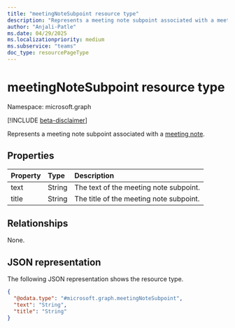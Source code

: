 ```yaml
---
title: "meetingNoteSubpoint resource type"
description: "Represents a meeting note subpoint associated with a meetingNote."
author: "Anjali-Patle"
ms.date: 04/29/2025
ms.localizationpriority: medium
ms.subservice: "teams"
doc_type: resourcePageType
---
```


# meetingNoteSubpoint resource type

Namespace: microsoft.graph

[!INCLUDE [beta-disclaimer](../../includes/beta-disclaimer.md)]

Represents a meeting note subpoint associated with a [meeting note](meetingnote.md).

## Properties
|Property|Type|Description|
|:---|:---|:---|
|text|String|The text of the meeting note subpoint.|
|title|String|The title of the meeting note subpoint.|

## Relationships
None.

## JSON representation
The following JSON representation shows the resource type.
<!-- {
  "blockType": "resource",
  "@odata.type": "microsoft.graph.meetingNoteSubpoint"
}
-->
``` json
{
  "@odata.type": "#microsoft.graph.meetingNoteSubpoint",
  "text": "String",
  "title": "String"
}
```

